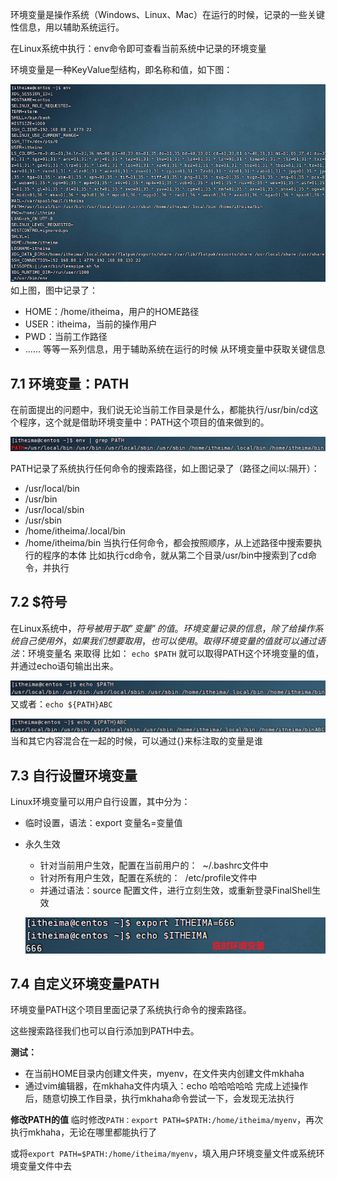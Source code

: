 环境变量是操作系统（Windows、Linux、Mac）在运行的时候，记录的一些关键性信息，用以辅助系统运行。

在Linux系统中执行：env命令即可查看当前系统中记录的环境变量

环境变量是一种KeyValue型结构，即名称和值，如下图：

![](attachments/20230429141133.png)
如上图，图中记录了：
- HOME：/home/itheima，用户的HOME路径
- USER：itheima，当前的操作用户
- PWD：当前工作路径
- ......
等等一系列信息，用于辅助系统在运行的时候
从环境变量中获取关键信息

## 7.1 环境变量：PATH
在前面提出的问题中，我们说无论当前工作目录是什么，都能执行/usr/bin/cd这个程序，这个就是借助环境变量中：PATH这个项目的值来做到的。

![](attachments/20230429144551.png)

PATH记录了系统执行任何命令的搜索路径，如上图记录了（路径之间以:隔开）：
- /usr/local/bin
- /usr/bin
- /usr/local/sbin
- /usr/sbin
- /home/itheima/.local/bin
- /home/itheima/bin
当执行任何命令，都会按照顺序，从上述路径中搜索要执行的程序的本体
比如执行cd命令，就从第二个目录/usr/bin中搜索到了cd命令，并执行

## 7.2 $符号

在Linux系统中，$符号被用于取”变量”的值。
环境变量记录的信息，除了给操作系统自己使用外，如果我们想要取用，也可以使用。
取得环境变量的值就可以通过语法：$环境变量名  来取得
比如： `echo $PATH`
就可以取得PATH这个环境变量的值，并通过echo语句输出出来。

![](attachments/20230429144638.png)
又或者：`echo ${PATH}ABC`

![](attachments/20230429144706.png)
当和其它内容混合在一起的时候，可以通过{}来标注取的变量是谁

## 7.3 自行设置环境变量

Linux环境变量可以用户自行设置，其中分为：

- 临时设置，语法：export 变量名=变量值
- 永久生效
	- 针对当前用户生效，配置在当前用户的：  ~/.bashrc文件中
	- 针对所有用户生效，配置在系统的：  /etc/profile文件中
	- 并通过语法：source 配置文件，进行立刻生效，或重新登录FinalShell生效
	
	![](attachments/20230429144837.png)

## 7.4 自定义环境变量PATH

环境变量PATH这个项目里面记录了系统执行命令的搜索路径。

这些搜索路径我们也可以自行添加到PATH中去。

**测试：**
- 在当前HOME目录内创建文件夹，myenv，在文件夹内创建文件mkhaha
- 通过vim编辑器，在mkhaha文件内填入：echo 哈哈哈哈哈
完成上述操作后，随意切换工作目录，执行mkhaha命令尝试一下，会发现无法执行

**修改PATH的值**
临时修改`PATH：export PATH=$PATH:/home/itheima/myenv`，再次执行mkhaha，无论在哪里都能执行了

或将`export PATH=$PATH:/home/itheima/myenv`，填入用户环境变量文件或系统环境变量文件中去
